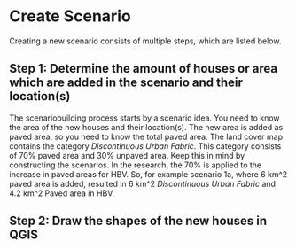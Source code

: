 # Create Scenario

Creating a new scenario consists of multiple steps, which are listed below.

## Step 1: Determine the amount of houses or area which are added in the scenario and their location(s)

The scenariobuilding process starts by a scenario idea. You need to know the area of the new houses and their location(s). The new area is added as paved area, so you need to know the total paved area. The land cover map contains the category <I>Discontinuous Urban Fabric</I>. This category consists of 70% paved area and 30% unpaved area. Keep this in mind by constructing the scenarios. 
In the research, the 70% is applied to the increase in paved areas for HBV. So, for example scenario 1a, where 6 km^2 paved area is added, resulted in 6 km^2 <I>Discontinuous Urban Fabric</I> and 4.2 km^2 Paved area in HBV.

## Step 2: Draw the shapes of the new houses in QGIS

